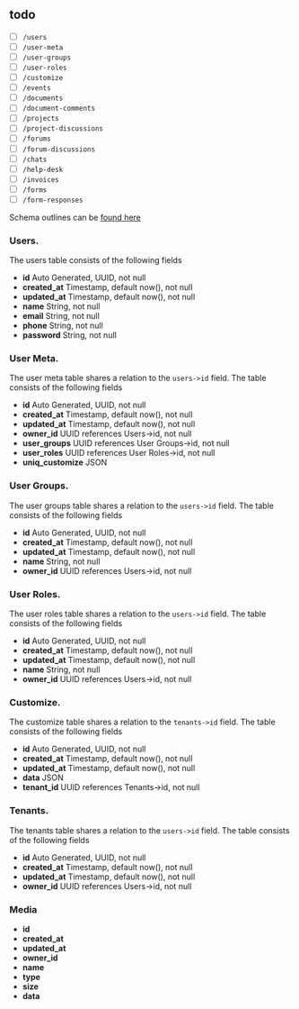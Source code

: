 ## todo
- [ ] `/users`
- [ ] `/user-meta`
- [ ] `/user-groups`
- [ ] `/user-roles`
- [ ] `/customize`
- [ ] `/events`
- [ ] `/documents`
- [ ] `/document-comments`
- [ ] `/projects`
- [ ] `/project-discussions`
- [ ] `/forums`
- [ ] `/forum-discussions`
- [ ] `/chats`
- [ ] `/help-desk`
- [ ] `/invoices`
- [ ] `/forms`
- [ ] `/form-responses`

Schema outlines can be [found here](https://docs.google.com/spreadsheets/d/1fAWWoETSTmDzuuDmBZ2Sve--pyLZQXDmEqsCzkTT0VE/edit#gid=0)

### Users.

The users table consists of the following fields 

- **id** Auto Generated, UUID, not null
- **created_at** Timestamp, default now(), not null
- **updated_at** Timestamp, default now(), not null
- **name** String, not null
- **email** String, not null
- **phone** String, not null
- **password** String, not null

### User Meta.

The user meta table shares a relation to the `users->id` field. The table consists of the following fields

- **id** Auto Generated, UUID, not null
- **created_at** Timestamp, default now(), not null
- **updated_at** Timestamp, default now(), not null
- **owner_id** UUID references Users->id, not null
- **user_groups** UUID references User Groups->id, not null
- **user_roles** UUID references User Roles->id, not null
- **uniq_customize** JSON 

### User Groups.

The user groups table shares a relation to the `users->id` field. The table consists of the following fields

- **id** Auto Generated, UUID, not null
- **created_at** Timestamp, default now(), not null
- **updated_at** Timestamp, default now(), not null
- **name** String, not null
- **owner_id** UUID references Users->id, not null

### User Roles.

The user roles table shares a relation to the `users->id` field. The table consists of the following fields

- **id** Auto Generated, UUID, not null
- **created_at** Timestamp, default now(), not null
- **updated_at** Timestamp, default now(), not null
- **name** String, not null
- **owner_id** UUID references Users->id, not null

### Customize.

The customize table shares a relation to the `tenants->id` field.  The table consists of the following fields

- **id** Auto Generated, UUID, not null
- **created_at** Timestamp, default now(), not null
- **updated_at** Timestamp, default now(), not null
- **data** JSON
- **tenant_id** UUID references Tenants->id, not null

### Tenants.

The tenants table shares a relation to the `users->id` field. The table consists of the following fields

- **id** Auto Generated, UUID, not null
- **created_at** Timestamp, default now(), not null
- **updated_at** Timestamp, default now(), not null
- **owner_id** UUID references Users->id, not null

### Media

- **id**
- **created_at**
- **updated_at**
- **owner_id**
- **name**
- **type**
- **size**
- **data**

